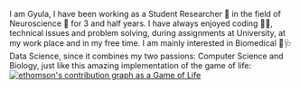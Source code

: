 



I am Gyula, I have been working as a Student Researcher 🧪 in the field of Neuroscience 🧠 for 3 and half years. I have always enjoyed coding 👨‍💻, technical issues and problem solving, during assignments at University, at my work place and in my free time. 
I am mainly interested in Biomedical 💊🩺 Data Science, since it combines my two passions: Computer Science and Biology, just like this amazing implementation of the game of life:
[![ethomson's contribution graph as a Game of Life](https://github4life.herokuapp.com/ethomson.gif)](https://github4life.herokuapp.com/ethomson)


